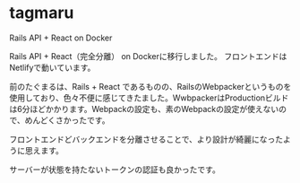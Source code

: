 # tagmaru

Rails API + React on Docker


Rails API + React（完全分離） on Dockerに移行しました。
フロントエンドはNetlifyで動いています。

前のたぐまるは、Rails + React であるものの、RailsのWebpackerというものを使用しており、色々不便に感じてきたました。WwbpackerはProductionビルドは6分ほどかかります。Webpackの設定も、素のWebpackの設定が使えないので、めんどくさかったです。

フロントエンドどバックエンドを分離させることで、より設計が綺麗になったように思えます。

サーバーが状態を持たないトークンの認証も良かったです。
